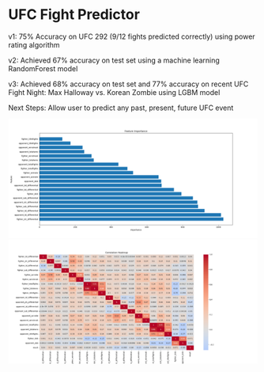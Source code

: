 # UFC Fight Predictor

v1:
75% Accuracy on UFC 292 (9/12 fights predicted correctly) using power rating algorithm

v2:
Achieved 67% accuracy on test set using a machine learning RandomForest model

v3:
Achieved 68% accuracy on test set and 77% accuracy on recent UFC Fight Night: Max Halloway vs. Korean Zombie using LGBM model

Next Steps: Allow user to predict any past, present, future UFC event

![plot feature importance](./assets/v3_feat_imp.png)
![plot correlation heatmap](./assets/v3_corr_heat.png)


